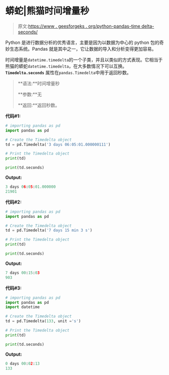 # 蟒蛇|熊猫时间增量秒

> 原文:[https://www . geesforgeks . org/python-pandas-time delta-seconds/](https://www.geeksforgeeks.org/python-pandas-timedelta-seconds/)

Python 是进行数据分析的优秀语言，主要是因为以数据为中心的 python 包的奇妙生态系统。Pandas 就是其中之一，它让数据的导入和分析变得更加容易。

时间增量是`datetime.timedelta`的一个子类，并且以类似的方式表现。它相当于熊猫的蟒蛇`datetime.timedelta`，在大多数情况下可以互换。 **`Timedelta.seconds`** 属性在`pandas.Timedelta`中用于返回秒数。

> **语法:**时间增量秒
> 
> **参数:**无
> 
> **返回:**返回秒数。

**代码#1:**

```py
# importing pandas as pd 
import pandas as pd 

# Create the Timedelta object 
td = pd.Timedelta('3 days 06:05:01.000000111') 

# Print the Timedelta object 
print(td) 

print(td.seconds)
```

**Output:**

```py
3 days 06:05:01.000000
21901

```

**代码#2:**

```py
# importing pandas as pd 
import pandas as pd 

# Create the Timedelta object 
td = pd.Timedelta('7 days 15 min 3 s') 

# Print the Timedelta object 
print(td) 

print(td.seconds)
```

**Output:**

```py
7 days 00:15:03
903

```

**代码#3:**

```py
# importing pandas as pd 
import pandas as pd 
import datetime

# Create the Timedelta object 
td = pd.Timedelta(133, unit ='s')

# Print the Timedelta object 
print(td) 

print(td.seconds)
```

**Output:**

```py
0 days 00:02:13
133

```
